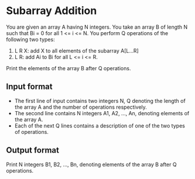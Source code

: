 # Subarray Addition

You are given an array A having N integers. You take an array B of length N such that Bi = 0 for all 1 <= i <= N. You perform Q operations of the following two types:

1. L R X: add X to all elements of the subarray A[L...R]
2. L R: add Ai to Bi for all L <= i <= R.

Print the elements of the array B after Q operations.

## Input format

- The first line of input contains two integers N, Q denoting the length of the array A and the number of operations respectively.
- The second line contains N integers A1, A2, ..., An, denoting elements of the array A.
- Each of the next Q lines contains a description of one of the two types of operations.

## Output format

Print N integers B1, B2, ..., Bn, denoting elements of the array B after Q operations.
